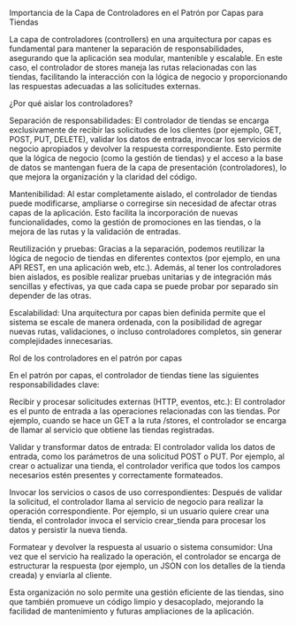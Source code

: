 Importancia de la Capa de Controladores en el Patrón por Capas para Tiendas

La capa de controladores (controllers) en una arquitectura por capas es fundamental para mantener la separación de responsabilidades, asegurando que la aplicación sea modular, mantenible y escalable. En este caso, el controlador de stores maneja las rutas relacionadas con las tiendas, facilitando la interacción con la lógica de negocio y proporcionando las respuestas adecuadas a las solicitudes externas.

¿Por qué aislar los controladores?

Separación de responsabilidades: El controlador de tiendas se encarga exclusivamente de recibir las solicitudes de los clientes (por ejemplo, GET, POST, PUT, DELETE), validar los datos de entrada, invocar los servicios de negocio apropiados y devolver la respuesta correspondiente. Esto permite que la lógica de negocio (como la gestión de tiendas) y el acceso a la base de datos se mantengan fuera de la capa de presentación (controladores), lo que mejora la organización y la claridad del código.

Mantenibilidad: Al estar completamente aislado, el controlador de tiendas puede modificarse, ampliarse o corregirse sin necesidad de afectar otras capas de la aplicación. Esto facilita la incorporación de nuevas funcionalidades, como la gestión de promociones en las tiendas, o la mejora de las rutas y la validación de entradas.

Reutilización y pruebas: Gracias a la separación, podemos reutilizar la lógica de negocio de tiendas en diferentes contextos (por ejemplo, en una API REST, en una aplicación web, etc.). Además, al tener los controladores bien aislados, es posible realizar pruebas unitarias y de integración más sencillas y efectivas, ya que cada capa se puede probar por separado sin depender de las otras.

Escalabilidad: Una arquitectura por capas bien definida permite que el sistema se escale de manera ordenada, con la posibilidad de agregar nuevas rutas, validaciones, o incluso controladores completos, sin generar complejidades innecesarias.

Rol de los controladores en el patrón por capas

En el patrón por capas, el controlador de tiendas tiene las siguientes responsabilidades clave:

Recibir y procesar solicitudes externas (HTTP, eventos, etc.): El controlador es el punto de entrada a las operaciones relacionadas con las tiendas. Por ejemplo, cuando se hace un GET a la ruta /stores, el controlador se encarga de llamar al servicio que obtiene las tiendas registradas.

Validar y transformar datos de entrada: El controlador valida los datos de entrada, como los parámetros de una solicitud POST o PUT. Por ejemplo, al crear o actualizar una tienda, el controlador verifica que todos los campos necesarios estén presentes y correctamente formateados.

Invocar los servicios o casos de uso correspondientes: Después de validar la solicitud, el controlador llama al servicio de negocio para realizar la operación correspondiente. Por ejemplo, si un usuario quiere crear una tienda, el controlador invoca el servicio crear_tienda para procesar los datos y persistir la nueva tienda.

Formatear y devolver la respuesta al usuario o sistema consumidor: Una vez que el servicio ha realizado la operación, el controlador se encarga de estructurar la respuesta (por ejemplo, un JSON con los detalles de la tienda creada) y enviarla al cliente.

Esta organización no solo permite una gestión eficiente de las tiendas, sino que también promueve un código limpio y desacoplado, mejorando la facilidad de mantenimiento y futuras ampliaciones de la aplicación.